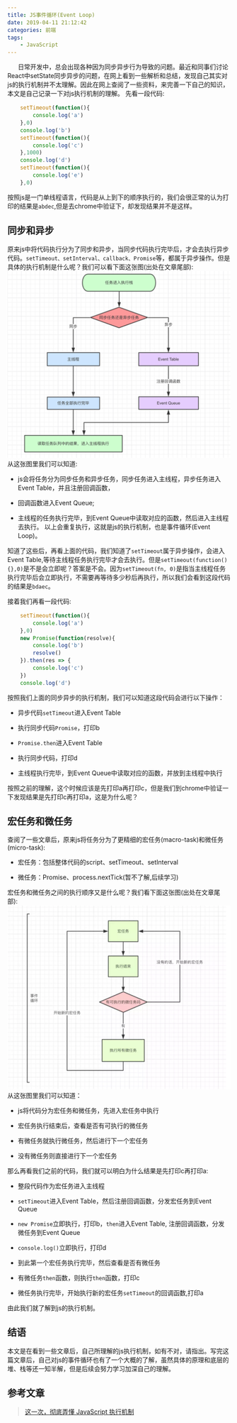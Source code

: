 ```yaml
---
title: JS事件循环(Event Loop)
date: 2019-04-11 21:12:42
categories: 前端
tags:
    - JavaScript
---
```

&nbsp;&nbsp;&nbsp;&nbsp;&nbsp;&nbsp;日常开发中，总会出现各种因为同步异步行为导致的问题。最近和同事们讨论React中setState同步异步的问题，在网上看到一些解析和总结，发现自己其实对js的执行机制并不太理解。因此在网上查阅了一些资料，来完善一下自己的知识，本文是自己记录一下对js执行机制的理解。
先看一段代码:
```js
    setTimeout(function(){
        console.log('a')
    },0)
    console.log('b')
    setTimeout(function(){
        console.log('c')
    },1000)
    console.log('d')
    setTimeout(function(){
        console.log('e')
    },0)
```
按照js是一门单线程语言，代码是从上到下的顺序执行的，我们会很正常的认为打印的结果是`abdec`,但是去chrome中验证下，却发现结果并不是这样。
## 同步和异步  
原来js中将代码执行分为了同步和异步，当同步代码执行完毕后，才会去执行异步代码。`setTimeout、setInterval、callback、Promise`等，都属于异步操作。但是具体的执行机制是什么呢？我们可以看下面这张图(出处在文章尾部):
![引用地址在文章结尾](https://raw.githubusercontent.com/zk8080/blog-picture/master/img/event-loop2.jpg)
从这张图里我们可以知道:
+ js会将任务分为同步任务和异步任务，同步任务进入主线程，异步任务进入Event Table，并且注册回调函数，
- 回调函数进入Event Queue;
* 主线程的任务执行完毕，到Event Queue中读取对应的函数，然后进入主线程去执行。
以上会重复执行，这就是js的执行机制，也是事件循环(Event Loop)。  

知道了这些后，再看上面的代码，我们知道了`setTimeout`属于异步操作，会进入Event Table,等待主线程任务执行完毕才会去执行。但是`setTimeout(function(){},0)`是不是会立即呢？答案是不会。因为`setTimeout(fn, 0)`是指当主线程任务执行完毕后会立即执行，不需要再等待多少秒后再执行，所以我们会看到这段代码的结果是`bdaec`。

接着我们再看一段代码:
```js
    setTimeout(function(){
        console.log('a')
    },0)
    new Promise(function(resolve){
        console.log('b')
        resolve()
    }).then(res => {
        console.log('c')
    })
    console.log('d')
```
按照我们上面的同步异步的执行机制，我们可以知道这段代码会进行以下操作：
+ 异步代码`setTimeout`进入Event Table
- 执行同步代码`Promise`，打印b
* `Promise.then`进入Event Table
+ 执行同步代码，打印d
- 主线程执行完毕，到Event Queue中读取对应的函数，并放到主线程中执行

按照之前的理解，这个时候应该是先打印a再打印c，但是我们到chrome中验证一下发现结果是先打印c再打印a，这是为什么呢？

## 宏任务和微任务
查阅了一些文章后，原来js将任务分为了更精细的宏任务(macro-task)和微任务(micro-task): 
+ 宏任务：包括整体代码的script、setTimeout、setInterval
- 微任务：Promise、process.nextTick(暂不了解,后续学习)

宏任务和微任务之间的执行顺序又是什么呢？我们看下面这张图(出处在文章尾部):
![引用地址在文章结尾](https://raw.githubusercontent.com/zk8080/blog-picture/master/img/cfbd39ddcbf42a5bc18725ea0560dc10.png)
从这张图里我们可以知道：
+ js将代码分为宏任务和微任务，先进入宏任务中执行
- 宏任务执行结束后，查看是否有可执行的微任务
* 有微任务就执行微任务，然后进行下一个宏任务
+ 没有微任务则直接进行下一个宏任务

那么再看我们之前的代码，我们就可以明白为什么结果是先打印c再打印a:
+ 整段代码作为宏任务进入主线程
- `setTimeout`进入Event Table，然后注册回调函数，分发宏任务到Event Queue
+ `new Promise`立即执行，打印b，`then`进入Event Table, 注册回调函数，分发微任务到Event Queue
* `console.log()`立即执行，打印d
+ 到此第一个宏任务执行完毕，然后查看是否有微任务
- 有微任务`then`函数，则执行`then`函数，打印c
* 微任务执行完毕，开始执行新的宏任务`setTimeout`的回调函数,打印a

由此我们就了解到js的执行机制。

## 结语
本文是在看到一些文章后，自己所理解的js执行机制，如有不对，请指出。写完这篇文章后，自己对js的事件循环也有了一个大概的了解，虽然具体的原理和底层的堆、栈等还一知半解，但是后续会努力学习加深自己的理解。

## 参考文章
> [这一次，彻底弄懂 JavaScript 执行机制](https://juejin.im/post/59e85eebf265da430d571f89)